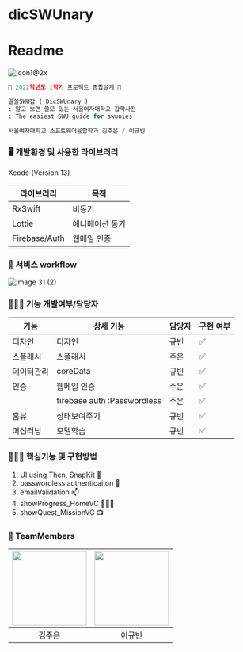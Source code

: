 # dicSWUnary
# Readme
![icon1@2x](https://user-images.githubusercontent.com/70624771/166632399-2c22225d-a588-4b05-9a65-369c3d255e15.png)

```python
🍎 2022학년도 1학기 프로젝트 종합설계 🍎

알쓸SWU잡 ( DicSWUnary )
: 알고 보면 쓸모 있는 서울여자대학교 잡학사전
: The easiest SWU guide for swunies

서울여자대학교 소프트웨어융합학과 김주은 / 이규빈
```

### 🖥️ ****개발환경 및 사용한 라이브러리****

Xcode (Version 13)

| 라이브러리 | 목적 |
| --- | --- |
| RxSwift | 비동기 |
| Lottie | 애니메이션 동기 |
| Firebase/Auth | 웹메일 인증 |

### 🌊 **서비스 workflow**

![image 31 (2)](https://user-images.githubusercontent.com/70624771/166632245-185f3272-0784-405d-bb57-3b95ae88e0e7.png)

### 👩🏻‍💻 ****기능 개발여부/담당자****

| 기능 | 상세 기능 | 담당자 | 구현 여부 |
| --- | --- | --- | --- |
| 디자인 | 디자인 | 규빈 | ✅ |
| 스플래시 | 스플래시 | 주은 | ✅ |
| 데이터관리 | coreData | 규빈 | ✅ |
| 인증 | 웹메일 인증 | 주은 | ✅ |
|  | firebase auth :Passwordless | 주은 | ✅ |
| 홈뷰 | 상태보여주기 | 규빈 | ✅ |
| 머신러닝 | 모델학습 | 규빈 | ✅ |

### 👩🏻‍💻 핵심기능 및 구현방법

1. UI using Then, SnapKit ****🎨****
2. passwordless authenticaiton 🔑
3. emailValidation 📫
4. showProgress_HomeVC 🏃🏻‍♀️
5. showQuest_MissionVC 📺

### 👭 TeamMembers

| <IMG src="https://github.com/jubykim.png?size=100" width="150"> | <IMG src="https://github.com/9yubean2.png?size=100" width="150"> | 
| :----------------------------------------------------------: | :----------------------------------------------------------: | 
|                           김주은                            |                            이규빈                            |       
